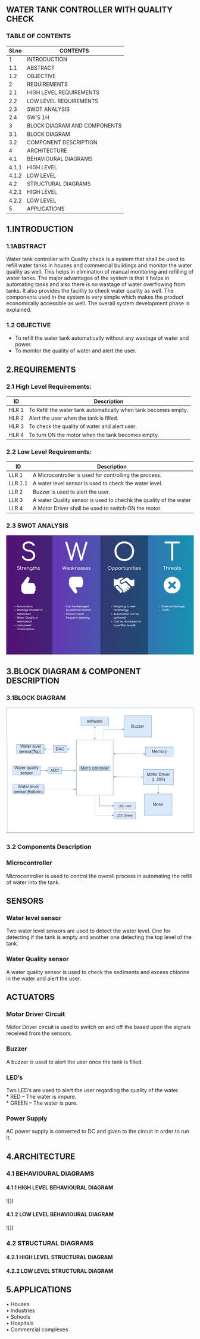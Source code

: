 
##   WATER TANK CONTROLLER WITH QUALITY CHECK

### TABLE OF CONTENTS
Sl.no    | CONTENTS
-------| -----------------------------------------
1      | INTRODUCTION
1.1    |  ABSTRACT
1.2    |  OBJECTIVE
2      | REQUIREMENTS
2.1    |  HIGH LEVEL REQUIREMENTS
2.2    |  LOW LEVEL REQUIREMENTS
2.3    |  SWOT ANALYSIS
2.4    |  5W'S 1H
3      | BLOCK DIAGRAM AND COMPONENTS
3.1    |  BLOCK DIAGRAM
3.2    |  COMPONENT DESCRIPTION
4      | ARCHITECTURE 
4.1    |  BEHAVIOURAL DIAGRAMS 
4.1.1  |    HIGH LEVEL
4.1.2  |    LOW LEVEL
4.2    |  STRUCTURAL DIAGRAMS 
4.2.1  |    HIGH LEVEL
4.2.2  |    LOW LEVEL
5      | APPLICATIONS

## 1.INTRODUCTION


### 1.1ABSTRACT
 Water tank controller with Quality check is a system that shall be used to refill water tanks in houses and commercial buildings and monitor the water quality as well. This helps in elimination of manual monitoring and refilling of water tanks. The major advantages of the system is that it helps in automating tasks and also there is no wastage of water overflowing from tanks. It also provides the facility to check water quality as well. The components used in the system is very simple which makes the product economically accessible as well. The overall system development phase is explained.
 
### 1.2 OBJECTIVE
 * To refill the water tank automatically without any wastage of water and power.
 * To monitor the quality of water and alert the user.
        


## 2.REQUIREMENTS

### 2.1 High Level Requirements:

ID     | Description
-------| -----------------------------------------
HLR 1  |To Refill the water tank automatically when tank becomes empty.
HLR 2  |Alert the user when the tank is filled.
HLR 3  |To check the quality of water and alert user.
HLR 4  |To turn ON the motor when the tank becomes empty.

### 2.2 Low Level Requirements:


ID     | Description
-------| -----------------------------------------
LLR 1  |A Microcontroller is used for controlling the process.
LLR 1.1  |A water level sensor is used to check the water level.
LLR 2  |Buzzer is used to alert the user.
LLR 3  |A water Quality sensor is used to chechk the quality of the water
LLR 4  |A Motor Driver shall be used to switch ON the motor.

### 2.3 SWOT ANALYSIS
![](/Project/6_ImagesAndVideos/S.W.O.T.png) 
   
## 3.BLOCK DIAGRAM & COMPONENT DESCRIPTION
### 3.1BLOCK DIAGRAM

![](/Project/6_ImagesAndVideos/Block%20Diagram.png)

###  3.2 Components Description
### Microcontroller
   Microcontroller is used to control the overall process in automating the refill of water into the tank.

## SENSORS
### Water level sensor
 Two water level sensors are used to detect the water level. One for detecting if the tank is empty and another one detecting the top level of the tank.

### Water Quality sensor
 A water quality sensor is used to check the sediments and excess chlorine in the water and alert the user.

## ACTUATORS
### Motor Driver Circuit
   Motor Driver circuit is used to switch on and off the based upon the signals received from the sensors.

### Buzzer
  A buzzer is used to alert the user once the tank is filled.

### LED’s
 Two LED’s are used to alert the user regarding the quality of the water.  
           *  RED – The water is impure.  
           *  GREEN – The water is pure.  

### Power Supply
   AC power supply is converted to DC and  given to the circuit in order to run it.
   
## 4.ARCHITECTURE
### 4.1 BEHAVIOURAL DIAGRAMS
#### 4.1.1 HIGH LEVEL BEHAVIOURAL DIAGRAM
![](
#### 4.1.2 LOW LEVEL BEHAVIOURAL DIAGRAM
![](

### 4.2 STRUCTURAL DIAGRAMS
#### 4.2.1 HIGH LEVEL STRUCTURAL DIAGRAM
#### 4.2.2 LOW LEVEL STRUCTURAL DIAGRAM


## 5.APPLICATIONS
•	Houses  
•	Industries  
•	Schools  
•	Hospitals  
•	Commercial complexes  
  


